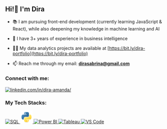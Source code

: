 <h2 align="left">Hi!👋 I'm Dira</h2>

- 📚 I am pursuing front-end development (currently learning JavaScript & React), while also deepening my knowledge in machine learning and AI

- 💼 I have 3+ years of experience in business intelligence

- 👨‍💻 My data analytics projects are available at [https://bit.ly/dira-portfolio](https://bit.ly/dira-portfolio)

- 📫 Reach me through my email: **dirasabrina@gmail.com**

<h3 align="left">Connect with me:</h3>
<p align="left">
<a href="https://linkedin.com/in/dira-amanda/" target="blank"><img align="center" src="https://raw.githubusercontent.com/rahuldkjain/github-profile-readme-generator/master/src/images/icons/Social/linked-in-alt.svg" alt="linkedin.com/in/dira-amanda/" height="30" width="40" /></a>
</p>


<h3 align="left">My Tech Stacks:</h3>
<p align="left"> <a href="https://www.oracle.com/" target="_blank" rel="noreferrer"> <img src="https://logowik.com/content/uploads/images/azure-sql-database6354.jpg" alt="SQL" width="60" height="50"/> </a> <a href="https://www.python.org" target="_blank" rel="noreferrer"> <img src="https://raw.githubusercontent.com/devicons/devicon/master/icons/python/python-original.svg" alt="python" width="40" height="40"/> </a>
<a href="https://www.microsoft.com/en-us/power-platform/products/power-bi" target="_blank" rel="noreferrer"> <img src="https://logos-world.net/wp-content/uploads/2022/02/Microsoft-Power-BI-Symbol.png" alt="Power BI" width="80" height="40"/> </a>
<a href="https://www.tableau.com/" target="_blank" rel="noreferrer"> <img src="https://logos-world.net/wp-content/uploads/2021/10/Tableau-Emblem.png" alt="Tableau" width="70" height="40"/>  </a>
<a href="https://code.visualstudio.com/download" target="_blank" rel="noreferrer"> <img src="https://carleton.ca/scs/wp-content/uploads/vscode-1.png" alt="VS Code" width="40" height="40"/> </a>
</p>
